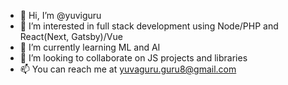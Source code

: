 - 👋 Hi, I’m @yuviguru
- 👀 I’m interested in full stack development using Node/PHP and React(Next, Gatsby)/Vue
- 🌱 I’m currently learning ML and AI
- 💞️ I’m looking to collaborate on JS projects and libraries
- 📫 You can reach me at yuvaguru.guru8@gmail.com
